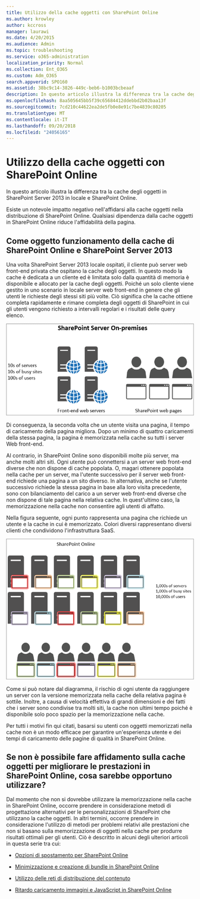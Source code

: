 ```yaml
---
title: Utilizzo della cache oggetti con SharePoint Online
ms.author: krowley
author: kccross
manager: laurawi
ms.date: 4/20/2015
ms.audience: Admin
ms.topic: troubleshooting
ms.service: o365-administration
localization_priority: Normal
ms.collection: Ent_O365
ms.custom: Adm_O365
search.appverid: SPO160
ms.assetid: 38bc9c14-3826-449c-beb6-b1003bcbeaaf
description: In questo articolo illustra la differenza tra la cache degli oggetti in SharePoint Server 2013 in locale e SharePoint Online.
ms.openlocfilehash: 8aa505645bb5f39c65684412ddebbd2b02baa13f
ms.sourcegitcommit: 7cd210c44622ea2de5fb0e8e91c7be4839c80205
ms.translationtype: MT
ms.contentlocale: it-IT
ms.lasthandoff: 09/20/2018
ms.locfileid: "24056165"
---
```

# <a name="using-the-object-cache-with-sharepoint-online"></a>Utilizzo della cache oggetti con SharePoint Online

In questo articolo illustra la differenza tra la cache degli oggetti in SharePoint Server 2013 in locale e SharePoint Online.
  
Esiste un notevole impatto negativo nell'affidarsi alla cache oggetti nella distribuzione di SharePoint Online. Qualsiasi dipendenza dalla cache oggetti in SharePoint Online riduce l'affidabilità della pagina. 
  
## <a name="how-the-sharepoint-online-and-sharepoint-server-2013-object-cache-works"></a>Come oggetto funzionamento della cache di SharePoint Online e SharePoint Server 2013

Una volta SharePoint Server 2013 locale ospitati, il cliente può server web front-end privata che ospitano la cache degli oggetti. In questo modo la cache è dedicata a un cliente ed è limitata solo dalla quantità di memoria è disponibile e allocato per la cache degli oggetti. Poiché un solo cliente viene gestito in uno scenario in locale server web front-end in genere che gli utenti le richieste degli stessi siti più volte. Ciò significa che la cache ottiene completa rapidamente e rimane completa degli oggetti di SharePoint in cui gli utenti vengono richiesto a intervalli regolari e i risultati delle query elenco.
  
![Mostra il traffico e il caricamento ai server Web front-end locali](media/a0d38b36-4909-4abb-8d4e-4930814bb3de.png)
  
Di conseguenza, la seconda volta che un utente visita una pagina, il tempo di caricamento della pagina migliora. Dopo un minimo di quattro caricamenti della stessa pagina, la pagina è memorizzata nella cache su tutti i server Web front-end.
  
Al contrario, in SharePoint Online sono disponibili molte più server, ma anche molti altri siti. Ogni utente può connettersi a un server web front-end diverse che non dispone di cache popolata. O, magari ottenere popolata nella cache per un server, ma l'utente successivo per il server web front-end richiede una pagina a un sito diverso. In alternativa, anche se l'utente successivo richiede la stessa pagina in base alla loro visita precedente, sono con bilanciamento del carico a un server web front-end diverse che non dispone di tale pagina nella relativa cache. In quest'ultimo caso, la memorizzazione nella cache non consentire agli utenti di affatto.
  
Nella figura seguente, ogni punto rappresenta una pagina che richiede un utente e la cache in cui è memorizzato. Colori diversi rappresentano diversi clienti che condividono l'infrastruttura SaaS.
  
![Mostra i risultati di memorizzazione nella cache degli oggetti in SharePoint Online](media/25d04011-ef83-4cb7-9e04-a6ed490f63c3.png)
  
Come si può notare dal diagramma, il rischio di ogni utente da raggiungere un server con la versione memorizzata nella cache della relativa pagina è sottile. Inoltre, a causa di velocità effettiva di grandi dimensioni e dei fatti che i server sono condivise tra molti siti, la cache non ultimi tempo poiché è disponibile solo poco spazio per la memorizzazione nella cache.
  
Per tutti i motivi fin qui citati, basarsi su utenti con oggetti memorizzati nella cache non è un modo efficace per garantire un'esperienza utente e dei tempi di caricamento delle pagine di qualità in SharePoint Online.
  
## <a name="if-we-cant-rely-on-the-object-cache-to-improve-performance-in-sharepoint-online-what-do-we-use-instead"></a>Se non è possibile fare affidamento sulla cache oggetti per migliorare le prestazioni in SharePoint Online, cosa sarebbe opportuno utilizzare?

Dal momento che non si dovrebbe utilizzare la memorizzazione nella cache in SharePoint Online, occorre prendere in considerazione metodi di progettazione alternativi per le personalizzazioni di SharePoint che utilizzano la cache oggetti. In altri termini, occorre prendere in considerazione l'utilizzo di metodi per problemi relativi alle prestazioni che non si basano sulla memorizzazione di oggetti nella cache per produrre risultati ottimali per gli utenti. Ciò è descritto in alcuni degli ulteriori articoli in questa serie tra cui:
  
- [Opzioni di spostamento per SharePoint Online](navigation-options-for-sharepoint-online.md)
    
- [Minimizzazione e creazione di bundle in SharePoint Online](minification-and-bundling-in-sharepoint-online.md)
    
- [Utilizzo delle reti di distribuzione del contenuto](using-content-delivery-networks-with-sharepoint-online.md)
    
- [Ritardo caricamento immagini e JavaScript in SharePoint Online](delay-loading-images-and-javascript-in-sharepoint-online.md)
    

